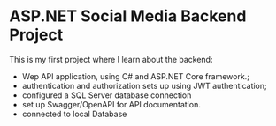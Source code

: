 # ASP.NET Social Media Backend Project

This is my first project where I learn about the backend:

- Wep API application, using C# and ASP.NET Core framework.; 
- authentication and authorization sets up using JWT authentication;
- configured a SQL Server database connection
- set up Swagger/OpenAPI for API documentation.
- connected to local Database
